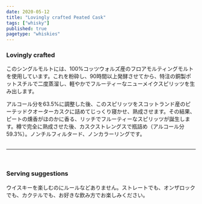 ```yaml
---
date: 2020-05-12
title: "Lovingly crafted Peated Cask"
tags: ["whisky"]
published: true
pagetype: "whiskies"
---
```


### Lovingly crafted 
このシングルモルトには、100%コッツウォルズ産のフロアモルティングモルトを使用しています。これを粉砕し、90時間以上発酵させてから、特注の銅製ポットスチルで二度蒸溜し、軽やかでフルーティーなニューメイクスピリッツを生み出します。

アルコール分を63.5%に調整した後、このスピリッツをスコットランド産のピーテッドクオーターカスクに詰めてじっくり寝かせ、熟成させます。その結果、ピートの燻香がほのかに香る、リッチでフルーティーなスピリッツが誕生します。樽で完全に熟成させた後、カスクストレングスで瓶詰め（アルコール分59.3%）。ノンチルフィルタード、ノンカラーリングです。 
<br>
<br>
<hr>
<br>

### Serving suggestions
ウイスキーを楽しむのにルールなどありません。ストレートでも、オンザロックでも、カクテルでも、お好きな飲み方でお楽しみください。
